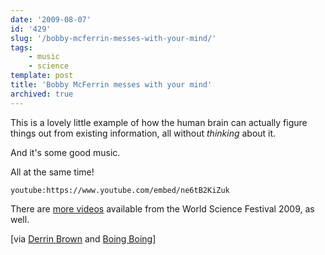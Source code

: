 ```yaml
---
date: '2009-08-07'
id: '429'
slug: '/bobby-mcferrin-messes-with-your-mind/'
tags:
    - music
    - science
template: post
title: 'Bobby McFerrin messes with your mind'
archived: true
---
```


This is a lovely little example of how the human brain can actually figure
things out from existing information, all without <em>thinking</em> about it.

And it's some good music.

All at the same time!

<!-- more -->

`youtube:https://www.youtube.com/embed/ne6tB2KiZuk`

There are
[more videos](https://www.youtube.com/channel/UCShHFwKyhcDo3g7hr4f1R8A)
available from the World Science Festival 2009, as well.

\[via
[Derrin Brown](http://derrenbrownart.com/blog/2009/08/bobby-mcferrin-hacks-brain-pentatonic-scale/)
and
[Boing Boing](http://www.boingboing.net/2009/08/01/bobby-mcferrin-hacks.html)\]
